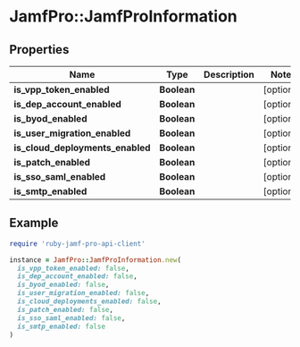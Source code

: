 # JamfPro::JamfProInformation

## Properties

| Name | Type | Description | Notes |
| ---- | ---- | ----------- | ----- |
| **is_vpp_token_enabled** | **Boolean** |  | [optional] |
| **is_dep_account_enabled** | **Boolean** |  | [optional] |
| **is_byod_enabled** | **Boolean** |  | [optional] |
| **is_user_migration_enabled** | **Boolean** |  | [optional] |
| **is_cloud_deployments_enabled** | **Boolean** |  | [optional] |
| **is_patch_enabled** | **Boolean** |  | [optional] |
| **is_sso_saml_enabled** | **Boolean** |  | [optional] |
| **is_smtp_enabled** | **Boolean** |  | [optional] |

## Example

```ruby
require 'ruby-jamf-pro-api-client'

instance = JamfPro::JamfProInformation.new(
  is_vpp_token_enabled: false,
  is_dep_account_enabled: false,
  is_byod_enabled: false,
  is_user_migration_enabled: false,
  is_cloud_deployments_enabled: false,
  is_patch_enabled: false,
  is_sso_saml_enabled: false,
  is_smtp_enabled: false
)
```

